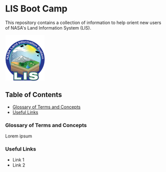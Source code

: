 # LIS Boot Camp

This repository contains a collection of information to help orient new users of NASA's Land Information System (LIS).

<img src='images/LIS_logo-FINAL.png' width='25%'>


## Table of Contents
* [Glossary of Terms and Concepts](#glossary-of-terms-and-concepts)
* [Useful Links](#useful-links)

### Glossary of Terms and Concepts

Lorem ipsum


### Useful Links
* Link 1
* Link 2
